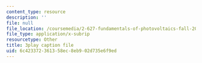 ```yaml
---
content_type: resource
description: ''
file: null
file_location: /coursemedia/2-627-fundamentals-of-photovoltaics-fall-2013/6c423372361358ec8eb902d735e6f9ed_hewgCK5oZAo.srt
file_type: application/x-subrip
resourcetype: Other
title: 3play caption file
uid: 6c423372-3613-58ec-8eb9-02d735e6f9ed
---
```

